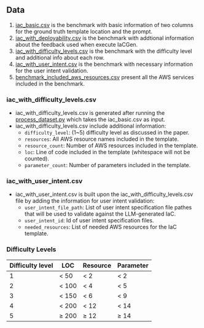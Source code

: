 ## Data
1. [iac_basic.csv](https://github.com/Tianyi2/IaCGen/blob/main/Data/iac_basic.csv) is the benchmark with basic information of two columns for the ground truth template location and the prompt.
2. [iac_with_deployability.csv](https://github.com/Tianyi2/IaCGen/blob/main/Data/iac_with_deployability.csv) is the benchmark with addtional information about the feedback used when execute IaCGen.
3. [iac_with_difficulty_levels.csv](https://github.com/Tianyi2/IaCGen/blob/main/Data/iac_with_difficulty_levels.csv) is the benchmark with the difficulty level and additional info about each row.
4. [iac_with_user_intent.csv](https://github.com/Tianyi2/IaCGen/blob/main/Data/iac_with_user_intent.csv) is the benchmark with necessary information for the user intent validation.
5. [benchmark_included_aws_resources.csv](https://github.com/Tianyi2/IaCGen/blob/main/Data/benchmark_included_aws_resources.csv) present all the AWS services included in the benchmark.


### iac_with_difficulty_levels.csv
- iac_with_difficulty_levels.csv is generated after running the [process_dataset.py](https://github.com/Tianyi2/IaCGen/blob/main/Data/process_dataset.py) which takes the iac_basic.csv as input.
- iac_with_difficulty_levels.csv include additional information:
  - `difficulty_level`: (1~5) difficulty level as discussed in the paper.
  - `resources`: All AWS resource names included in the template.
  - `resource_count`: Number of AWS resources included in the template.
  - `loc`: Line of code included in the template (whitespace will not be counted).
  - `parameter_count`: Number of parameters included in the template.


### iac_with_user_intent.csv
- iac_with_user_intent.csv is built upon the iac_with_difficulty_levels.csv file by adding the information for user intent validation:
  - `user_intent_file_path`: List of user intent specification file pathes that will be used to validate against the LLM-generated IaC.
  - `user_intent_id`: Id of user intent specification files.
  - `needed_resources`: List of needed AWS resources for the IaC template.  


### Difficulty Levels
| **Difficulty level** | **LOC**   | **Resource** | **Parameter** |
|----------------------|-----------|--------------|----------------|
| 1                    | < 50      | < 2          | < 2            |
| 2                    | < 100     | < 4          | < 5            |
| 3                    | < 150     | < 6          | < 9            |
| 4                    | < 200     | < 12         | < 14           |
| 5                    | ≥ 200     | ≥ 12         | ≥ 14           |

